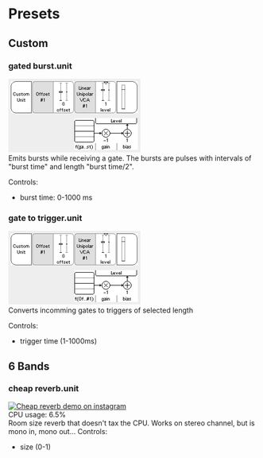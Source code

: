 # Presets
## Custom
### gated burst.unit
![gated burst screenshot](pix/gated_burst.png?raw=true)  
Emits bursts while receiving a gate. The bursts are pulses with intervals of "burst time" and length "burst time/2".

Controls:  
* burst time: 0-1000 ms  


### gate to trigger.unit
![gate to trigger screenshot](pix/gate_to_trigger.png?raw=true)  
Converts incomming gates to triggers of selected length

Controls:  
* trigger time (1-1000ms)

## 6 Bands
### cheap reverb.unit
[![Cheap reverb demo on instagram](pix/mom_1.jpg?raw=true)](https://www.instagram.com/p/BxetV5FhZKT)  
CPU usage: 6.5%  
Room size reverb that doesn't tax the CPU. Works on stereo channel, but is mono in, mono out...
Controls:  
* size (0-1)
